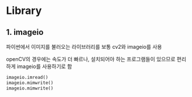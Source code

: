 # Library

## 1. imageio

파이썬에서 이미지를 불러오는 라이브러리를 보통 cv2와 imageio를 사용

openCV의 경우에는 속도가 더 빠르나, 설치되어야 하는 프로그램들이 있으므로 편리하게 imageio를 사용하기로 함

```python
imageio.imread()
imageio.mimwrite()
imageio.mimwrite()
```